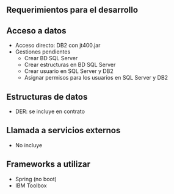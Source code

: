 ## Requerimientos para el desarrollo ##

Acceso a datos
--
* Acceso directo: DB2 con jt400.jar
* Gestiones pendientes
    - Crear BD SQL Server
    - Crear estructuras en BD SQL Server
    - Crear usuario en SQL Server y DB2
    - Asignar permisos para los usuarios en SQL Server y DB2

Estructuras de datos
--
* DER: se incluye en contrato


Llamada a servicios externos
--
* No incluye

Frameworks a utilizar
--
* Spring (no boot)
* IBM Toolbox
